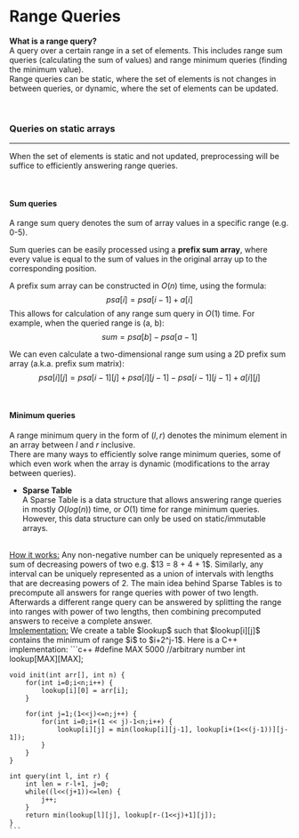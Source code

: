 # Range Queries
**What is a range query?**  
A query over a certain range in a set of elements. This includes range sum queries (calculating the sum of values) and range minimum queries (finding the minimum value).  
Range queries can be static, where the set of elements is not changes in between queries, or dynamic, where the set of elements can be updated.  

<br>

### Queries on static arrays
---------------------------
When the set of elements is static and not updated, preprocessing will be suffice to efficiently answering range queries.  

<br>

#### **Sum queries**  
A range sum query denotes the sum of array values in a specific range (e.g. 0-5).  

Sum queries can be easily processed using a **prefix sum array**, where every value is equal to the sum of values in the original array up to the corresponding position.  

A prefix sum array can be constructed in $O(n)$ time, using the formula: $$psa[i] = psa[i-1] + a[i]$$
This allows for calculation of any range sum query in $O(1)$ time. For example, when the queried range is (a, b):
$$sum = psa[b] - psa[a-1]$$

We can even calculate a two-dimensional range sum using a 2D prefix sum array (a.k.a. prefix sum matrix):
$$psa[i][j] = psa[i-1][j] + psa[i][j-1] - psa[i-1][j-1] + a[i][j]$$  

<br>

#### **Minimum queries**  
A range minimum query in the form of ($l, r$) denotes the minimum element in an array between $l$ and $r$ inclusive.  
There are many ways to efficiently solve range minimum queries, some of which even work when the array is dynamic (modifications to the array between queries).  

- **Sparse Table**  
A Sparse Table is a data structure that allows answering range queries in mostly $O(log(n))$ time, or $O(1)$ time for range minimum queries. However, this data structure can only be used on static/immutable arrays.  
<br>
<u>How it works:</u>  
Any non-negative number can be uniquely represented as a sum of decreasing powers of two e.g. $13 = 8 + 4 + 1$. Similarly, any interval can be uniquely represented as a union of intervals with lengths that are decreasing powers of 2.  
The main idea behind Sparse Tables is to precompute all answers for range queries with power of two length. Afterwards a different range query can be answered by splitting the range into ranges with power of two lengths, then combining precomputed answers to receive a complete answer.  
<br>
<u>Implementation:</u>  
We create a table $lookup$ such that $lookup[i][j]$ contains the minimum of range $i$ to $i+2^j-1$.  
Here is a C++ implementation:  
    ```c++
    #define MAX 5000 //arbitrary number
    int lookup[MAX][MAX];

    void init(int arr[], int n) {
        for(int i=0;i<n;i++) {
            lookup[i][0] = arr[i];
        }

        for(int j=1;(1<<j)<=n;j++) {
            for(int i=0;i+(1 << j)-1<n;i++) {
                lookup[i][j] = min(lookup[i][j-1], lookup[i+(1<<(j-1))][j-1]);
            }
        }
    }

    int query(int l, int r) {
        int len = r-l+1, j=0;
        while((l<<(j+1))<=len) {
            j++;
        }
        return min(lookup[l][j], lookup[r-(1<<j)+1][j]);
    }
    ```
